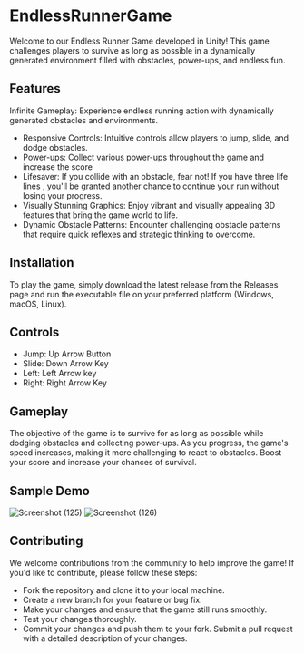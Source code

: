 # EndlessRunnerGame

Welcome to our Endless Runner Game developed in Unity! This game challenges players to survive as long as possible in a dynamically generated environment filled with obstacles, power-ups, and endless fun.

## Features
Infinite Gameplay: Experience endless running action with dynamically generated obstacles and environments.
+ Responsive Controls: Intuitive controls allow players to jump, slide, and dodge obstacles.
+ Power-ups: Collect various power-ups throughout the game and increase the score
+ Lifesaver: If you collide with an obstacle, fear not! If you have three life lines , you'll be granted another chance to continue your run without losing your progress.
+ Visually Stunning Graphics: Enjoy vibrant and visually appealing 3D features that bring the game world to life.
+ Dynamic Obstacle Patterns: Encounter challenging obstacle patterns that require quick reflexes and strategic thinking to overcome.

## Installation
To play the game, simply download the latest release from the Releases page and run the executable file on your preferred platform (Windows, macOS, Linux).

## Controls
+ Jump: Up Arrow Button
+ Slide: Down Arrow Key
+ Left: Left Arrow key
+ Right: Right Arrow Key 

## Gameplay
The objective of the game is to survive for as long as possible while dodging obstacles and collecting power-ups. As you progress, the game's speed increases, making it more challenging to react to obstacles.  Boost your score and increase your chances of survival.

## Sample Demo
![Screenshot (125)](https://github.com/Almas501/EndlessRunnerGame/assets/160857697/8f0b86a7-2b08-4a54-b881-137e6d8c0716)
![Screenshot (126)](https://github.com/Almas501/EndlessRunnerGame/assets/160857697/4cbd7c45-c8cc-4d61-b9e5-cbae2baf0984)



## Contributing
We welcome contributions from the community to help improve the game! If you'd like to contribute, please follow these steps:

+ Fork the repository and clone it to your local machine.
+ Create a new branch for your feature or bug fix.
+ Make your changes and ensure that the game still runs smoothly.
+ Test your changes thoroughly.
+ Commit your changes and push them to your fork.
Submit a pull request with a detailed description of your changes.
